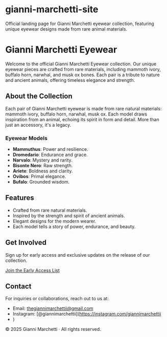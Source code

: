 # gianni-marchetti-site
Official landing page for Gianni Marchetti eyewear collection, featuring unique eyewear designs made from rare animal materials.
# Gianni Marchetti Eyewear

Welcome to the official Gianni Marchetti Eyewear collection. Our unique eyewear pieces are crafted from rare materials, including mammoth ivory, buffalo horn, narwhal, and musk ox bones. Each pair is a tribute to nature and ancient animals, offering timeless elegance and strength.

## About the Collection

Each pair of Gianni Marchetti eyewear is made from rare natural materials: mammoth ivory, buffalo horn, narwhal, musk ox. Each model draws inspiration from an animal, echoing its spirit in form and detail. More than just an accessory, it's a legacy.

### Eyewear Models

- **Mammuthus**: Power and resilience.
- **Dromedario**: Endurance and grace.
- **Narvalo**: Mystery and rarity.
- **Bisonte Nero**: Raw strength.
- **Ariete**: Boldness and clarity.
- **Ovibos**: Primal elegance.
- **Bufalo**: Grounded wisdom.

## Features

- Crafted from rare natural materials.
- Inspired by the strength and spirit of ancient animals.
- Elegant designs for the modern wearer.
- Each model tells a story of power, endurance, and beauty.

## Get Involved

Sign up for early access and exclusive updates on the release of our collection.

[Join the Early Access List](https://forms.gle/your-google-form-link)

## Contact

For inquiries or collaborations, reach out to us at:
- Email: thegiannimarchettii@gmail.com 
- Instagram: [@giannimarchettii](https://instagram.com/giannimarchettii
- )

© 2025 Gianni Marchetti · All rights reserved.
